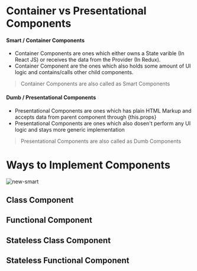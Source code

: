 # Container vs Presentational Components

#### Smart / Container Components
* Container Components are ones which either owns a State varible (In React JS) or receives the data from the Provider (In Redux). 
* Container Component are the ones which also holds some amount of UI logic and contains/calls other child components.

> Container Components are also called as Smart Components

#### Dumb / Presentational Components
* Presentational Components are ones which has plain HTML Markup and accepts data from parent component through {this.props}
* Presentational Components are ones which also dosen't perform any UI logic and stays more generic implementation

> Presentational Components are also called as Dumb Components

# Ways to Implement Components

![new-smart](https://cloud.githubusercontent.com/assets/1716894/22089916/5fe678d4-de14-11e6-84a6-d957dd80c862.png)

## Class Component

## Functional Component

## Stateless Class Component

## Stateless Functional Component
